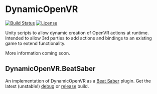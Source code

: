 # DynamicOpenVR
[![Build Status](https://img.shields.io/jenkins/build/https/ci.gnyra.com/job/DynamicOpenVR/job/master?style=flat-square)](https://ci.gnyra.com/blue/organizations/jenkins/DynamicOpenVR/)
[![License](https://img.shields.io/github/license/nicoco007/DynamicOpenVR?style=flat-square)](https://github.com/nicoco007/DynamicOpenVR/blob/master/LICENSE)

Unity scripts to allow dynamic creation of OpenVR actions at runtime. Intended to allow 3rd parties to add actions and bindings to an existing game to extend functionality.

More information coming soon.

## DynamicOpenVR.BeatSaber
An implementation of DynamicOpenVR as a [Beat Saber](https://beatsaber.com/) plugin. Get the latest (unstable!) [debug](https://ci.gnyra.com/job/DynamicOpenVR/job/master/lastSuccessfulBuild/artifact/DynamicOpenVR.BeatSaber.DEBUG.zip) or [release](https://ci.gnyra.com/job/DynamicOpenVR/job/master/lastSuccessfulBuild/artifact/DynamicOpenVR.BeatSaber.RELEASE.zip) build.
